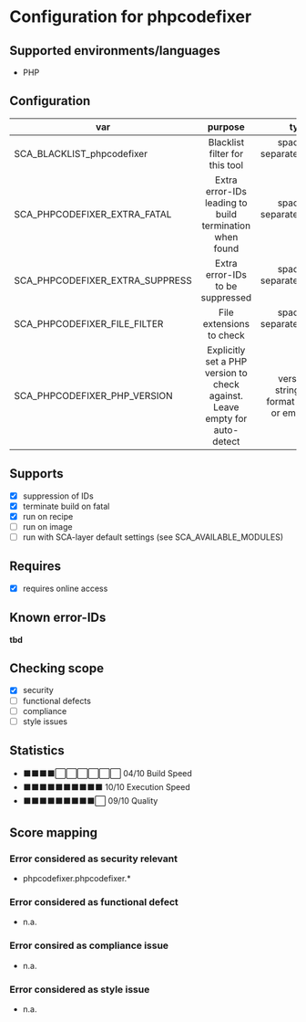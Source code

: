 # Configuration for phpcodefixer

## Supported environments/languages

* PHP

## Configuration

| var | purpose | type | default |
| ------------- |:-------------:| -----:| -----:
| SCA_BLACKLIST_phpcodefixer | Blacklist filter for this tool | space-separated-list | ""
| SCA_PHPCODEFIXER_EXTRA_FATAL | Extra error-IDs leading to build termination when found | space-separated-list | "":
| SCA_PHPCODEFIXER_EXTRA_SUPPRESS | Extra error-IDs to be suppressed | space-separated-list | ""
| SCA_PHPCODEFIXER_FILE_FILTER | File extensions to check | space-separated-list | ".php"
| SCA_PHPCODEFIXER_PHP_VERSION | Explicitly set a PHP version to check against. Leave empty for auto-detect | version string in format x.y or empty | ""

## Supports

* [x] suppression of IDs
* [x] terminate build on fatal
* [x] run on recipe
* [ ] run on image
* [ ] run with SCA-layer default settings (see SCA_AVAILABLE_MODULES)

## Requires

* [x] requires online access

## Known error-IDs

__tbd__

## Checking scope

* [x] security
* [ ] functional defects
* [ ] compliance
* [ ] style issues

## Statistics

* ⬛⬛⬛⬛⬜⬜⬜⬜⬜⬜ 04/10 Build Speed
* ⬛⬛⬛⬛⬛⬛⬛⬛⬛⬛ 10/10 Execution Speed
* ⬛⬛⬛⬛⬛⬛⬛⬛⬛⬜ 09/10 Quality

## Score mapping

### Error considered as security relevant

* phpcodefixer.phpcodefixer.*

### Error considered as functional defect

* n.a.

### Error consired as compliance issue

* n.a.

### Error considered as style issue

* n.a.
